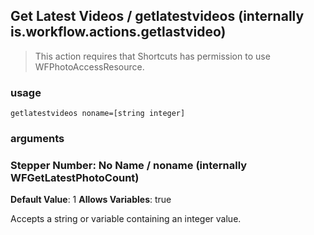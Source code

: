 
## Get Latest Videos / getlatestvideos (internally is.workflow.actions.getlastvideo)


> This action requires that Shortcuts has permission to use WFPhotoAccessResource.

### usage
`getlatestvideos noname=[string integer]`

### arguments
### Stepper Number: No Name / noname (internally WFGetLatestPhotoCount)
**Default Value**: 1
**Allows Variables**: true


Accepts a string 
or variable
containing an integer value.
